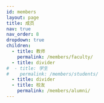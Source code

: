 ```yaml
---
id: members
layout: page
title: 成员
nav: true
nav_order: 8
dropdown: true
children:
  - title: 教师
    permalink: /members/faculty/
  - title: divider
#  - title: 学生
#    permalink: /members/students/
  - title: divider
  - title: 校友
    permalink: /members/alumni/
---
```


